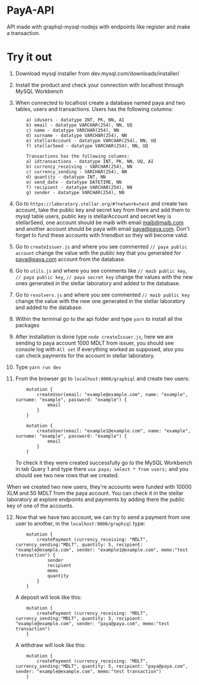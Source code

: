 # PayA-API

API made with graphql-mysql-nodejs with endpoints like register and make a transaction.

# Try it out

1. Download mysql installer from dev.mysql.com/downloads/installer/
2. Install the product and check your connection with localhost through MySQL Workbench
3. When connected to localhost create a database named paya and two tables, users and transactions.
   Users has the following columns:
   ```
	   a) idusers - datatype INT, PK, NN, AI
	   b) email - datatype VARCHAR(254), NN, UQ
	   c) name - datatype VARCHAR(254), NN
	   d) surname - datatype VARCHAR(254), NN
	   e) stellarAccount - datatype VARCHAR(254), NN, UQ
	   f) stellarSeed - datatype VARCHAR(254), NN, UQ
   ```
   
   ```
	   Transactions has the following columns:
	   a) idtransactions - datatype INT, PK, NN, UQ, AI
	   b) currency_receiving - VARCHAR(254), NN
	   c) currency_sending - VARCHAR(254), NN
	   d) quantity - datatype INT, NN
	   e) send_date - datatype DATETIME, NN
	   f) recipient - datatype VARCHAR(254), NN
	   g) sender - datatype VARCHAR(254), NN
   ```

4. Go to `https://laboratory.stellar.org/#?network=test` and create two account, take the public key and secret key from there and add them to mysql table users, public key is stellarAccount and secret key is stellarSeed, one account should be maib with email maib@maib.com and another account should be paya with email paya@paya.com. Don't forget to fund these accounts with friendbot so they will become valid.
5. Go to `createIssuer.js` and where you see commented `// paya public account` change the value with the public key that you generated for paya@paya.com account from the database.
6. Go to `utils.js` and where you see comments like `// maib public key`, `// paya public key`, `// paya secret key` change the values with the new ones generated in the stellar laboratory and added to the database.
7. Go to `resolvers.js` and where you see commented `// maib public key` change the value with the new one generated in the stellar laboratory and added to the database.
8. Within the terminal go to the api folder and type `yarn` to install all the packages
9. After installation is done type `node createIssuer.js`, here we are sending to paya account 1000 MDLT from issuer, you should see console log with `All set` if everything worked as supposed, also you can check payments for the account in stellar laboratory.
10. Type `yarn run dev`
11. From the browser go to `localhost:9000/graphiql` and create two users:
    ```
		mutation { 
			createUser(email: "example@example.com", name: "example", surname: "example", password: "example") { 
				email 
			} 
		}
	```
	
    ```
		mutation { 
			createUser(email: "example1@example.com", name: "example", surname: "example", password: "example") { 
				email 
			} 
		}
	```
    To check it they were created successfully go to the MySQL Workbench in tab Query 1 and type there `use paya; select * from users;` and you should see two new rows that we created.

When we created two new users, they're accounts were funded with 10000 XLM and 50 MDLT from the paya account. You can check it in the stellar laboratory at explore endpoints and payments by adding there the public key of one of the accounts.

12. Now that we have two account, we can try to send a payment from one user to another, in the `localhost:9000/graphiql` type:
    ```
		mutation { 
			createPayment (currency_receiving: "MDLT", currency_sending:"MDLT", quantity: 5, recipient: "example@example.com", sender: "example1@example.com", memo:"test transaction") {
				sender
				recipient
				memo
				quantity
			} 
		}
	```

    A deposit will look like this:

    ```
        mutation {
            createPayment (currency_receiving: "MDLT", currency_sending:"MDLT", quantity: 5, recipient: "example@example.com", sender: "paya@paya.com", memo:"test transaction")
        }
    ```

    A withdraw will look like this:

    ```
        mutation {
            createPayment (currency_receiving: "MDLT", currency_sending:"MDLT", quantity: 5, recipient: "paya@paya.com", sender: "example@example.com", memo:"test transaction")
        }
    ```
